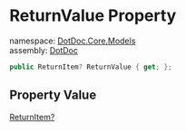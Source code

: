 ﻿# ReturnValue Property

namespace: [DotDoc\.Core\.Models](../../DotDoc.Core.Models.md)<br />
assembly: [DotDoc](../../../DotDoc.md)



```csharp
public ReturnItem? ReturnValue { get; };
```

## Property Value

[ReturnItem?](../../../DotDoc/DotDoc.Core.Models/ReturnItem.md)


